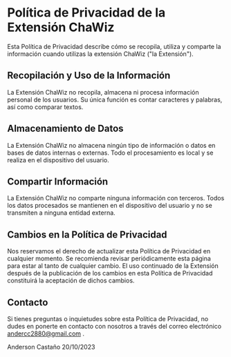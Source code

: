 # Política de Privacidad de la Extensión ChaWiz

Esta Política de Privacidad describe cómo se recopila, utiliza y comparte la información cuando utilizas la extensión ChaWiz ("la Extensión").

## Recopilación y Uso de la Información

La Extensión ChaWiz no recopila, almacena ni procesa información personal de los usuarios. Su única función es contar caracteres y palabras, así como comparar textos. 

## Almacenamiento de Datos

La Extensión ChaWiz no almacena ningún tipo de información o datos en bases de datos internas o externas. Todo el procesamiento es local y se realiza en el dispositivo del usuario.

## Compartir Información

La Extensión ChaWiz no comparte ninguna información con terceros. Todos los datos procesados se mantienen en el dispositivo del usuario y no se transmiten a ninguna entidad externa.

## Cambios en la Política de Privacidad

Nos reservamos el derecho de actualizar esta Política de Privacidad en cualquier momento. Se recomienda revisar periódicamente esta página para estar al tanto de cualquier cambio. El uso continuado de la Extensión después de la publicación de los cambios en esta Política de Privacidad constituirá la aceptación de dichos cambios.

## Contacto

Si tienes preguntas o inquietudes sobre esta Política de Privacidad, no dudes en ponerte en contacto con nosotros a través del correo electrónico andercc2880@gmail.com .

Anderson Castaño
20/10/2023
